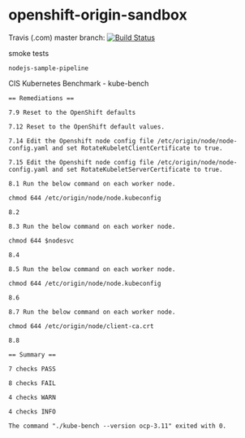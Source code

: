 # openshift-origin-sandbox

Travis (.com) master branch:
[![Build Status](https://travis-ci.com/githubfoam/openshift-origin-sandbox.svg?branch=master)](https://travis-ci.com/githubfoam/openshift-origin-sandbox)  

smoke tests
~~~~
nodejs-sample-pipeline
~~~~
CIS Kubernetes Benchmark - kube-bench
~~~~
== Remediations ==

7.9 Reset to the OpenShift defaults

7.12 Reset to the OpenShift default values.

7.14 Edit the Openshift node config file /etc/origin/node/node-config.yaml and set RotateKubeletClientCertificate to true.

7.15 Edit the Openshift node config file /etc/origin/node/node-config.yaml and set RotateKubeletServerCertificate to true.

8.1 Run the below command on each worker node.

chmod 644 /etc/origin/node/node.kubeconfig

8.2

8.3 Run the below command on each worker node.

chmod 644 $nodesvc

8.4

8.5 Run the below command on each worker node.

chmod 644 /etc/origin/node/node.kubeconfig

8.6

8.7 Run the below command on each worker node.

chmod 644 /etc/origin/node/client-ca.crt

8.8

== Summary ==

7 checks PASS

8 checks FAIL

4 checks WARN

4 checks INFO

The command "./kube-bench --version ocp-3.11" exited with 0.
~~~~
